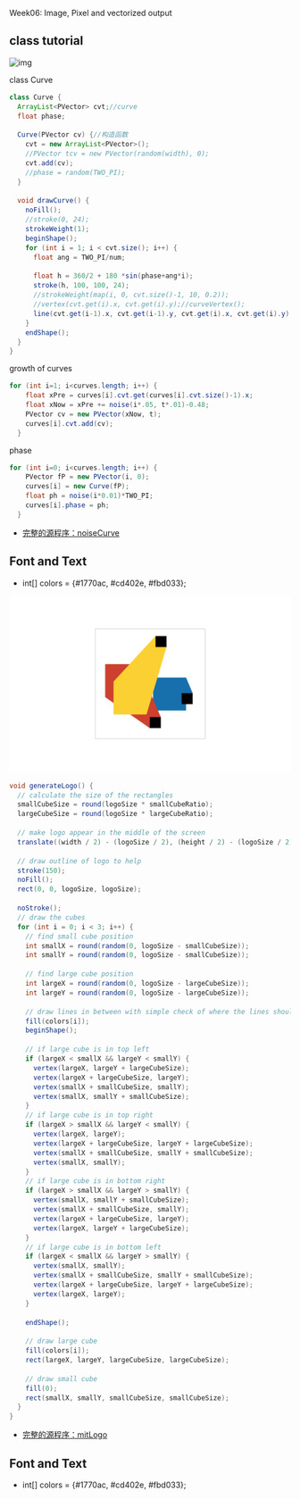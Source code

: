 Week06: Image, Pixel and vectorized output

## class tutorial

![img](https://github.com/ddurAdvisor/CreativeCoding-VCD-2023Fall/blob/main/Week06/noiseCurve/COLORFULCurves.png)

class Curve
``` java
class Curve {
  ArrayList<PVector> cvt;//curve
  float phase;

  Curve(PVector cv) {//构造函数
    cvt = new ArrayList<PVector>();
    //PVector tcv = new PVector(random(width), 0);
    cvt.add(cv);
    //phase = random(TWO_PI);
  }

  void drawCurve() {
    noFill();
    //stroke(0, 24);
    strokeWeight(1);
    beginShape();
    for (int i = 1; i < cvt.size(); i++) {
      float ang = TWO_PI/num;
      
      float h = 360/2 + 180 *sin(phase+ang*i);
      stroke(h, 100, 100, 24);
      //strokeWeight(map(i, 0, cvt.size()-1, 10, 0.2));
      //vertex(cvt.get(i).x, cvt.get(i).y);//curveVertex();
      line(cvt.get(i-1).x, cvt.get(i-1).y, cvt.get(i).x, cvt.get(i).y);
    }
    endShape();
  }
}
```
growth of curves
``` java
for (int i=1; i<curves.length; i++) {
    float xPre = curves[i].cvt.get(curves[i].cvt.size()-1).x;
    float xNow = xPre += noise(i*.05, t*.01)-0.48;
    PVector cv = new PVector(xNow, t);
    curves[i].cvt.add(cv);
  }
```
phase
``` java
for (int i=0; i<curves.length; i++) {
    PVector fP = new PVector(i, 0);
    curves[i] = new Curve(fP);
    float ph = noise(i*0.01)*TWO_PI;
    curves[i].phase = ph;
  }
```

- [完整的源程序：noiseCurve](https://github.com/ddurAdvisor/CreativeCoding-VCD-2023Fall/tree/main/Week06/COLORFULCurves.png)

## Font and Text
- int[] colors = {#1770ac, #cd402e, #fbd033};



![img](https://github.com/ddurAdvisor/CreativeCoding-VCD-2023Fall/blob/main/Week06/mitLogo/mitLogo0.png)

``` java
void generateLogo() {
  // calculate the size of the rectangles
  smallCubeSize = round(logoSize * smallCubeRatio);
  largeCubeSize = round(logoSize * largeCubeRatio);

  // make logo appear in the middle of the screen
  translate((width / 2) - (logoSize / 2), (height / 2) - (logoSize / 2));

  // draw outline of logo to help
  stroke(150);
  noFill();
  rect(0, 0, logoSize, logoSize);

  noStroke();
  // draw the cubes
  for (int i = 0; i < 3; i++) {
    // find small cube position
    int smallX = round(random(0, logoSize - smallCubeSize));
    int smallY = round(random(0, logoSize - smallCubeSize));

    // find large cube position
    int largeX = round(random(0, logoSize - largeCubeSize));
    int largeY = round(random(0, logoSize - largeCubeSize));

    // draw lines in between with simple check of where the lines should go
    fill(colors[i]);
    beginShape();

    // if large cube is in top left
    if (largeX < smallX && largeY < smallY) {
      vertex(largeX, largeY + largeCubeSize);
      vertex(largeX + largeCubeSize, largeY);
      vertex(smallX + smallCubeSize, smallY);
      vertex(smallX, smallY + smallCubeSize);
    }
    // if large cube is in top right
    if (largeX > smallX && largeY < smallY) {
      vertex(largeX, largeY);
      vertex(largeX + largeCubeSize, largeY + largeCubeSize);
      vertex(smallX + smallCubeSize, smallY + smallCubeSize);
      vertex(smallX, smallY);
    }
    // if large cube is in bottom right
    if (largeX > smallX && largeY > smallY) {
      vertex(smallX, smallY + smallCubeSize);
      vertex(smallX + smallCubeSize, smallY);
      vertex(largeX + largeCubeSize, largeY);
      vertex(largeX, largeY + largeCubeSize);
    }
    // if large cube is in bottom left
    if (largeX < smallX && largeY > smallY) {
      vertex(smallX, smallY);
      vertex(smallX + smallCubeSize, smallY + smallCubeSize);
      vertex(largeX + largeCubeSize, largeY + largeCubeSize);
      vertex(largeX, largeY);
    }

    endShape();

    // draw large cube
    fill(colors[i]);
    rect(largeX, largeY, largeCubeSize, largeCubeSize);

    // draw small cube
    fill(0);
    rect(smallX, smallY, smallCubeSize, smallCubeSize);
  }
}
```
- [完整的源程序：mitLogo](https://github.com/ddurAdvisor/CreativeCoding-VCD-2023Fall/tree/main/Week06/mitLogo)

## Font and Text
- int[] colors = {#1770ac, #cd402e, #fbd033};
